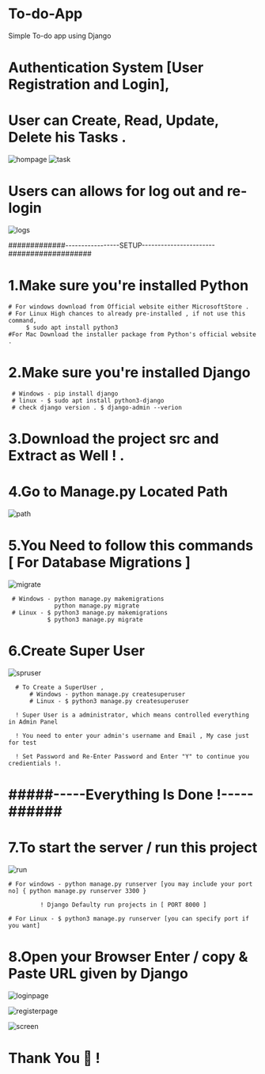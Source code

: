 # To-do-App
Simple To-do app using Django

# Authentication System [User Registration and Login],
# User can Create, Read, Update, Delete his Tasks .

![hompage](https://user-images.githubusercontent.com/77879315/213750167-b2ba8eea-f3f1-4e11-922e-0b8db03ed1ef.jpg)
![task](https://user-images.githubusercontent.com/77879315/213750221-696ad60c-8be5-4c05-8969-23b7eb4c87ca.jpg)

# Users can allows for log out and re-login
![logs](https://user-images.githubusercontent.com/77879315/213750254-1e5016e3-8c1d-41e2-9a1a-4a3748649784.jpg)

#############-----------------SETUP-----------------------###################

# 1.Make sure you're installed Python 
    # For windows download from Official website either MicrosoftStore .
    # For Linux High chances to already pre-installed , if not use this command, 
         $ sudo apt install python3
    #For Mac Download the installer package from Python's official website .
    
# 2.Make sure you're installed Django
     # Windows - pip install django 
     # linux - $ sudo apt install python3-django
     # check django version . $ django-admin --verion

# 3.Download the project src and Extract as Well ! .

# 4.Go to Manage.py Located Path 
![path](https://user-images.githubusercontent.com/77879315/213753699-7cbb6e1f-3ceb-408e-a9d8-b2787879b034.jpg)

# 5.You Need to follow this commands [ For Database Migrations ]
![migrate](https://user-images.githubusercontent.com/77879315/213757394-9c6f6d4d-8bf0-4de6-8892-b9b0e2449b24.jpg)

     # Windows - python manage.py makemigrations
                 python manage.py migrate
     # Linux - $ python3 manage.py makemigrations
               $ python3 manage.py migrate  

# 6.Create Super User 
![spruser](https://user-images.githubusercontent.com/77879315/213758297-8c649999-43b4-4195-84fb-a95c9c2125f3.jpg)
            
      # To Create a SuperUser ,
          # Windows - python manage.py createsuperuser
          # Linux - $ python3 manage.py createsuperuser

      ! Super User is a administrator, which means controlled everything in Admin Panel
          
      ! You need to enter your admin's username and Email , My case just for test
      
      ! Set Password and Re-Enter Password and Enter "Y" to continue you credientials !. 
   
# #####-----Everything Is Done !-----###### 

# 7.To start the server / run this project
![run](https://user-images.githubusercontent.com/77879315/213754165-7bb47793-818c-4643-adc4-b04438ab7c37.jpg)
    
    
    # For windows - python manage.py runserver [you may include your port no] { python manage.py runserver 3300 }
    
             ! Django Defaulty run projects in [ PORT 8000 ]
    
    # For Linux - $ python3 manage.py runserver [you can specify port if you want]
    
# 8.Open your Browser Enter / copy & Paste URL given by Django


![loginpage](https://user-images.githubusercontent.com/77879315/213760634-ffb576bf-3a86-4657-89ad-aa32bab00e4a.jpg)

![registerpage](https://user-images.githubusercontent.com/77879315/213760720-0b04bbc9-0ad6-4cf7-9e77-6295658e178d.jpg)

![screen](https://user-images.githubusercontent.com/77879315/213760887-640dfb5c-d1f4-455d-8517-96d403c4209d.jpg)




# Thank You 🙏 !
        
        
        
        
        
